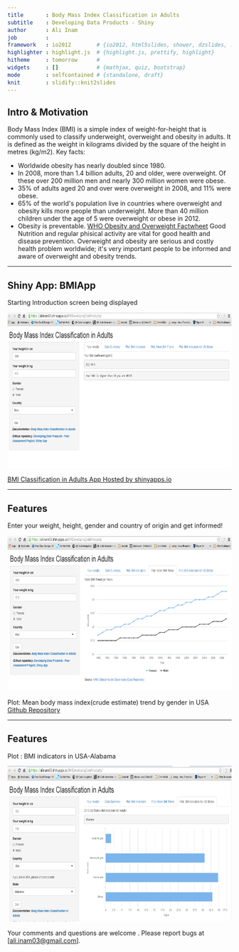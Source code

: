 ```yaml
---
title       : Body Mass Index Classification in Adults
subtitle    : Developing Data Products - Shiny
author      : Ali Inam
job         : 
framework   : io2012        # {io2012, html5slides, shower, dzslides, ...}
highlighter : highlight.js  # {highlight.js, prettify, highlight}
hitheme     : tomorrow      # 
widgets     : []            # {mathjax, quiz, bootstrap}
mode        : selfcontained # {standalone, draft}
knit        : slidify::knit2slides
---
```


<h2><b>Intro & Motivation</b></h2>

Body Mass Index (BMI) is a simple index of weight-for-height that is commonly used to classify underweight, overweight and obesity in adults. It is defined as the weight in kilograms divided by the square of the height in metres (kg/m2).
Key facts:

<ul>
<li>Worldwide obesity has nearly doubled since 1980.</li>

<li>In 2008, more than 1.4 billion adults, 20 and older, were overweight. Of these over 200 million men and nearly 300 million women were obese.</li>

<li>35% of adults aged 20 and over were overweight in 2008, and 11% were obese.</li>

<li>65% of the world's population live in countries where overweight and obesity kills more people than underweight. More than 40 million children under the age of 5 were overweight or obese in 2012.</li>

<li>Obesity is preventable. <a href="http://www.who.int/mediacentre/factsheets/fs311/en/">WHO Obesity and Overweight Factwheet</a>
Good Nutrition and regular phisical activity are vital for good health and disease prevention. Overweight and obesity are serious and costly health problem worldwide; it's very important people to be informed and aware of overweight and obesity trends.</li>

</ul>

---

<h2>Shiny App: BMIApp</h2>

Starting Introduction screen being displayed

<img src="assets/img/Slide3-Img.PNG" height="350" width="900">

<a href="https://aliinam03.shinyapps.io/BMIDevelopingDataProducts/">BMI Classification in Adults App Hosted by shinyapps.io</a>

---

<h2><b>Features</b></h2>

Enter your weight, height, gender and country of origin and get informed!

<img src="assets/img/Slide4-Img.PNG" height="350" width="900">

Plot: Mean body mass index(crude estimate) trend by gender in USA
<br><a href="https://github.com/ALIINAM/DevelopingDataProducts">Github Repository</a>

---

<h2><b>Features</b></h2>

Plot : BMI indicators in USA-Alabama

<img src="assets/img/Slide5-Img.PNG" height="350" width="900">

Your comments and questions are welcome . Please report bugs at [ali.inam03@gmail.com].
